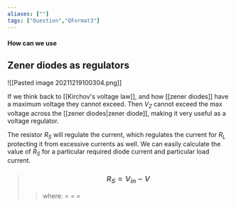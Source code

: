 ```yaml
---
aliases: [""]
tags: ["Question","QFormat3"]
---
```


#### How can we use
## Zener diodes as regulators
![[Pasted image 20211219100304.png]]

If we think back to [[Kirchov's voltage law]], and how [[zener diodes]] have a maximum voltage they cannot exceed. Then $V_Z$ cannot exceed the max voltage across the [[zener diodes|zener diode]], making it very useful as a voltage regulator.

The resistor $R_S$ will regulate the current, which regulates the current for $R_L$ protecting it from excessive currents as well. We can easily calculate the value of $R_S$ for a particular required diode current and particular load current.

> ### $$ R_S = V_{in}-V_{} $$ 
>> where:
>> $=$ 
>> $=$
>> $=$